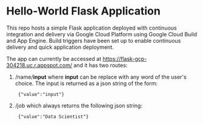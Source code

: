 # Hello-World Flask Application

This repo hosts a simple Flask application deployed with continuous integration and delivery via Google Cloud Platform using Google Cloud Build and App Engine. Build triggers have been set up to enable continuous delivery and quick application deployment.

The app can currently be accessed at https://flask-gcp-304218.uc.r.appspot.com/ and it has two routes:

1. /name/**input** where **input** can be replace with any word of the user's choice. The input is returned as a json string of the form:

        {"value":"input"}

2. /job which always returns the following json string:

        {"value":"Data Scientist"}